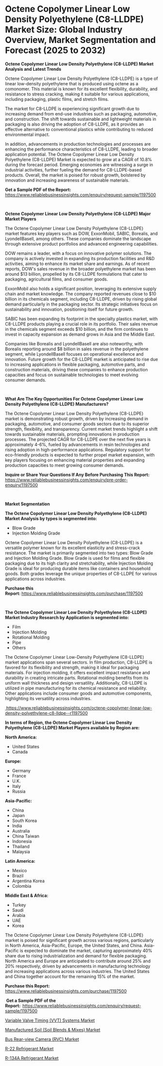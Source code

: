 <p><h1>Octene Copolymer Linear Low Density Polyethylene (C8-LLDPE) Market Size: Global Industry Overview, Market Segmentation and Forecast (2025 to 2032)</h1></p><p><strong>Octene Copolymer Linear Low Density Polyethylene (C8-LLDPE) Market Analysis and Latest Trends</strong></p>
<p><p>Octene Copolymer Linear Low Density Polyethylene (C8-LLDPE) is a type of linear low-density polyethylene that is produced using octene as a comonomer. This material is known for its excellent flexibility, durability, and resistance to stress cracking, making it suitable for various applications, including packaging, plastic films, and stretch films. </p><p>The market for C8-LLDPE is experiencing significant growth due to increasing demand from end-use industries such as packaging, automotive, and construction. The shift towards sustainable and lightweight materials in packaging is also driving the adoption of C8-LLDPE, as it provides an effective alternative to conventional plastics while contributing to reduced environmental impact. </p><p>In addition, advancements in production technologies and processes are enhancing the performance characteristics of C8-LLDPE, leading to broader application potential. The Octene Copolymer Linear Low Density Polyethylene (C8-LLDPE) Market is expected to grow at a CAGR of 10.8% during the forecast period. Emerging economies are witnessing a surge in industrial activities, further fueling the demand for C8-LLDPE-based products. Overall, the market is poised for robust growth, bolstered by innovation and increasing awareness of sustainable materials.</p></p>
<p><strong>Get a Sample PDF of the Report:&nbsp;</strong> <a href="https://www.reliablebusinessinsights.com/enquiry/request-sample/1197500?utm_campaign=1113&utm_medium=2&utm_source=Github&utm_content=ia&utm_term=03022025&utm_id=octene-copolymer-linear-low-density-polyethylene-c8-lldpe">https://www.reliablebusinessinsights.com/enquiry/request-sample/1197500</a></p>
<p>&nbsp;</p>
<p><strong>Octene Copolymer Linear Low Density Polyethylene (C8-LLDPE) Major Market Players</strong></p>
<p><p>The Octene Copolymer Linear Low Density Polyethylene (C8-LLDPE) market features key players such as DOW, ExxonMobil, SABIC, Borealis, and LyondellBasell, among others. These companies dominate the landscape through extensive product portfolios and advanced engineering capabilities. </p><p>DOW remains a leader, with a focus on innovative polymer solutions. The company is actively invested in expanding its production facilities and R&D activities, aiming to enhance its market share and earnings. As of recent reports, DOW's sales revenue in the broader polyethylene market has been around $13 billion, propelled by its C8-LLDPE formulations that cater to packaging, agricultural films, and consumer goods.</p><p>ExxonMobil also holds a significant position, leveraging its extensive supply chain and market knowledge. The company reported revenues close to $10 billion in its chemicals segment, including C8-LLDPE, driven by rising global demand particularly in the packaging sector. Its strategic initiatives focus on sustainability and innovation, positioning itself for future growth.</p><p>SABIC has been expanding its footprint in the specialty plastics market, with C8-LLDPE products playing a crucial role in its portfolio. Their sales revenue in the chemicals segment exceeds $10 billion, and the firm continues to invest in capacity expansion as demand grows in Asia and the Middle East.</p><p>Companies like Borealis and LyondellBasell are also noteworthy, with Borealis reporting around $8 billion in sales revenue in the polyethylene segment, while LyondellBasell focuses on operational excellence and innovation. Future growth for the C8-LLDPE market is anticipated to rise due to increasing applications in flexible packaging, automotive parts, and construction materials, driving these companies to enhance production capacities and focus on sustainable technologies to meet evolving consumer demands.</p></p>
<p>&nbsp;</p>
<p><strong>What Are The Key Opportunities For Octene Copolymer Linear Low Density Polyethylene (C8-LLDPE) Manufacturers?</strong></p>
<p><p>The Octene Copolymer Linear Low Density Polyethylene (C8-LLDPE) market is demonstrating robust growth, driven by increasing demand in packaging, automotive, and consumer goods sectors due to its superior strength, flexibility, and transparency. Current market trends highlight a shift towards sustainable materials, prompting innovations in production processes. The projected CAGR for C8-LLDPE over the next five years is approximately 4-6%, fueled by advancements in resin technologies and rising adoption in high-performance applications. Regulatory support for eco-friendly products is expected to further propel market expansion, with key players focusing on enhancing material properties and expanding production capacities to meet growing consumer demands.</p></p>
<p><strong>Inquire or Share Your Questions If Any Before Purchasing This Report:</strong> <a href="https://www.reliablebusinessinsights.com/enquiry/pre-order-enquiry/1197500?utm_campaign=1113&utm_medium=2&utm_source=Github&utm_content=ia&utm_term=03022025&utm_id=octene-copolymer-linear-low-density-polyethylene-c8-lldpe">https://www.reliablebusinessinsights.com/enquiry/pre-order-enquiry/1197500</a></p>
<p>&nbsp;</p>
<p><strong>Market Segmentation</strong></p>
<p><strong>The Octene Copolymer Linear Low Density Polyethylene (C8-LLDPE) Market Analysis by types is segmented into:</strong></p>
<p><ul><li>Blow Grade</li><li>Injection Molding Grade</li></ul></p>
<p><p>Octene Copolymer Linear Low Density Polyethylene (C8-LLDPE) is a versatile polymer known for its excellent elasticity and stress-crack resistance. The market is primarily segmented into two types: Blow Grade and Injection Molding Grade. Blow Grade is used for films and flexible packaging due to its high clarity and stretchability, while Injection Molding Grade is ideal for producing durable items like containers and household goods. Both grades leverage the unique properties of C8-LLDPE for various applications across industries.</p></p>
<p><strong>Purchase this Report:&nbsp;</strong><a href="https://www.reliablebusinessinsights.com/purchase/1197500?utm_campaign=1113&utm_medium=2&utm_source=Github&utm_content=ia&utm_term=03022025&utm_id=octene-copolymer-linear-low-density-polyethylene-c8-lldpe">https://www.reliablebusinessinsights.com/purchase/1197500</a></p>
<p>&nbsp;</p>
<p><strong>The Octene Copolymer Linear Low Density Polyethylene (C8-LLDPE) Market Industry Research by Application is segmented into:</strong></p>
<p><ul><li>Film</li><li>Injection Molding</li><li>Rotational Molding</li><li>Pipe</li><li>Others</li></ul></p>
<p><p>The Octene Copolymer Linear Low-Density Polyethylene (C8-LLDPE) market applications span several sectors. In film production, C8-LLDPE is favored for its flexibility and strength, making it ideal for packaging materials. For injection molding, it offers excellent impact resistance and durability in creating intricate parts. Rotational molding benefits from its uniform wall thickness and design versatility. Additionally, C8-LLDPE is utilized in pipe manufacturing for its chemical resistance and reliability. Other applications include consumer goods and automotive components, highlighting its versatility across industries.</p></p>
<p><a href="https://www.reliablebusinessinsights.com/octene-copolymer-linear-low-density-polyethylene-c8-lldpe--r1197500?utm_campaign=1113&utm_medium=2&utm_source=Github&utm_content=ia&utm_term=03022025&utm_id=octene-copolymer-linear-low-density-polyethylene-c8-lldpe">&nbsp;https://www.reliablebusinessinsights.com/octene-copolymer-linear-low-density-polyethylene-c8-lldpe--r1197500</a></p>
<p><strong>In terms of Region, the Octene Copolymer Linear Low Density Polyethylene (C8-LLDPE) Market Players available by Region are:</strong></p>
<p>
    <p> <strong> North America: </strong>
        <ul>
            <li>United States</li>
            <li>Canada</li>
        </ul>
        </p> 
    <p> <strong> Europe: </strong>
        <ul>
            <li>Germany</li>
            <li>France</li>
            <li>U.K.</li>
            <li>Italy</li>
            <li>Russia</li>
        </ul>
        </p> 
    <p> <strong> Asia-Pacific: </strong>
        <ul>
            <li>China</li>
            <li>Japan</li>
            <li>South Korea</li>
            <li>India</li>
            <li>Australia</li>
            <li>China Taiwan</li>
            <li>Indonesia</li>
            <li>Thailand</li>
            <li>Malaysia</li>
        </ul>
        </p> 
    <p> <strong> Latin America: </strong>
        <ul>
            <li>Mexico</li>
            <li>Brazil</li>
            <li>Argentina Korea</li>
            <li>Colombia</li>
        </ul>
        </p> 
    <p> <strong> Middle East & Africa: </strong>
        <ul>
            <li>Turkey</li>
            <li>Saudi</li>
            <li>Arabia</li>
            <li>UAE</li>
            <li>Korea</li>
        </ul>
    </p>
    </p>
<p><p>The Octene Copolymer Linear Low Density Polyethylene (C8-LLDPE) market is poised for significant growth across various regions, particularly in North America, Asia-Pacific, Europe, the United States, and China. Asia-Pacific is expected to dominate the market, capturing approximately 40% share due to rising industrialization and demand for flexible packaging. North America and Europe are anticipated to contribute around 25% and 20% respectively, driven by advancements in manufacturing technology and increasing applications across various industries. The United States and China together account for the remaining 15% of the market.</p></p>
<p><strong>Purchase this Report: </strong><a href="https://www.reliablebusinessinsights.com/purchase/1197500?utm_campaign=1113&utm_medium=2&utm_source=Github&utm_content=ia&utm_term=03022025&utm_id=octene-copolymer-linear-low-density-polyethylene-c8-lldpe">https://www.reliablebusinessinsights.com/purchase/1197500</a></p>
<p>&nbsp;<strong>Get a Sample PDF of the Report:&nbsp;&nbsp;</strong><a href="https://www.reliablebusinessinsights.com/enquiry/request-sample/1197500?utm_campaign=1113&utm_medium=2&utm_source=Github&utm_content=ia&utm_term=03022025&utm_id=octene-copolymer-linear-low-density-polyethylene-c8-lldpe">https://www.reliablebusinessinsights.com/enquiry/request-sample/1197500</a></p>
<p><strong></strong></p>
<p><p><a href="https://www.linkedin.com/pulse/global-variable-valve-timing-vvt-systems-market-forecast-pblif?utm_campaign=1113&utm_medium=2&utm_source=Github&utm_content=ia&utm_term=03022025&utm_id=octene-copolymer-linear-low-density-polyethylene-c8-lldpe">Variable Valve Timing (VVT) Systems Market</a></p><p><a href="https://www.linkedin.com/pulse/broad-overview-manufactured-soil-blends-mixes-market-size-egvke?utm_campaign=1113&utm_medium=2&utm_source=Github&utm_content=ia&utm_term=03022025&utm_id=octene-copolymer-linear-low-density-polyethylene-c8-lldpe">Manufactured Soil (Soil Blends & Mixes) Market</a></p><p><a href="https://www.linkedin.com/pulse/competitive-analysis-bus-rear-view-camera-rvc-market-from-qjalf?utm_campaign=1113&utm_medium=2&utm_source=Github&utm_content=ia&utm_term=03022025&utm_id=octene-copolymer-linear-low-density-polyethylene-c8-lldpe">Bus Rear-view Camera (RVC) Market</a></p><p><a href="https://github.com/mshiradeth/Market-Research-Report-List-1/blob/main/r-22-refrigerant-market.md?utm_campaign=1113&utm_medium=2&utm_source=Github&utm_content=ia&utm_term=03022025&utm_id=octene-copolymer-linear-low-density-polyethylene-c8-lldpe">R-22 Refrigerant Market</a></p><p><a href="https://github.com/katonmarti489/Market-Research-Report-List-1/blob/main/r-134a-refrigerant-market.md?utm_campaign=1113&utm_medium=2&utm_source=Github&utm_content=ia&utm_term=03022025&utm_id=octene-copolymer-linear-low-density-polyethylene-c8-lldpe">R-134A Refrigerant Market</a></p></p>
